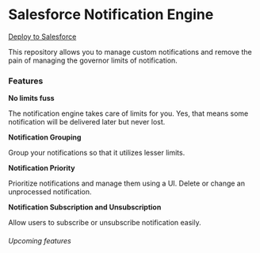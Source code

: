 # Salesforce Notification Engine

[Deploy to Salesforce](https://githubsfdeploy.herokuapp.com/app/githubdeploy/manjit5190/notification-manager)

This repository allows you to manage custom notifications and remove the pain of managing the governor limits of
notification.

### Features

**No limits fuss**

The notification engine takes care of limits for you. Yes, that means some notification will be delivered later but
never lost.

**Notification Grouping**

Group your notifications so that it utilizes lesser limits.

**Notification Priority**

Prioritize notifications and manage them using a UI. Delete or change an unprocessed notification.

**Notification Subscription and Unsubscription**

Allow users to subscribe or unsubscribe notification easily.


###### Upcoming features

